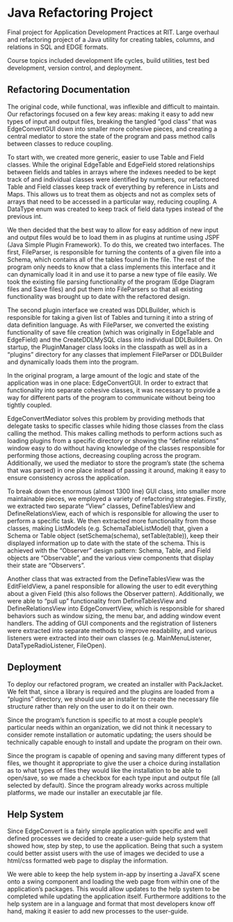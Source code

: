 # Java Refactoring Project

Final project for Application Development Practices at RIT. Large overhaul and refactoring project of a Java utility for creating tables, columns, and relations in SQL and EDGE formats.

Course topics included development life cycles, build utilities, test bed development, version control, and deployment.

## Refactoring Documentation

The original code, while functional, was inflexible and difficult to maintain. Our refactorings focused on a few key areas: making it easy to add new types of input and output files, breaking the tangled “god class” that was EdgeConvertGUI down into smaller more cohesive pieces, and creating a central mediator to store the state of the program and pass method calls between classes to reduce coupling.

To start with, we created more generic, easier to use Table and Field classes. While the original EdgeTable and EdgeField  stored relationships between fields and tables in arrays where the indexes needed to be kept track of and individual classes were identified by numbers, our refactored Table and Field classes keep track of everything by reference in Lists and Maps. This allows us to treat them as objects and not as complex sets of arrays that need to be accessed in a particular way, reducing coupling. A DataType enum was created to keep track of field data types instead of the previous int.

We then decided that the best way to allow for easy addition of new input and output files would be to load them in as plugins at runtime using JSPF (Java Simple Plugin Framework). To do this, we created two interfaces. The first, FileParser, is responsible for turning the contents of a given file into a Schema, which contains all of the tables found in the file. The rest of the program only needs to know that a class implements this interface and it can dynamically load it in and use it to parse a new type of file easily. We took the existing file parsing functionality of the program (Edge Diagram files and Save files) and put them into FileParsers so that all existing functionality was brought up to date with the refactored design.

The second plugin interface we created was DDLBuilder, which is responsible for taking a given list of Tables and turning it into a string of data definition language. As with FileParser, we converted the existing functionality of save file creation (which was originally in EdgeTable and EdgeField) and the CreateDDLMySQL class into individual DDLBuilders. On startup, the PluginManager class looks in the classpath as well as in a “plugins” directory for any classes that implement FileParser or DDLBuilder and dynamically loads them into the program.

In the original program, a large amount of the logic and state of the application was in one place: EdgeConvertGUI. In order to extract that functionality into separate cohesive classes, it was necessary to provide a way for different parts of the program to communicate without being too tightly coupled.

EdgeConvertMediator solves this problem by providing methods that delegate tasks to specific classes while hiding those classes from the class calling the method. This makes calling methods to perform actions such as loading plugins from a specific directory or showing the “define relations” window easy to do without having knowledge of the classes responsible for performing those actions, decreasing coupling across the program. Additionally, we used the mediator to store the program’s state (the schema that was parsed) in one place instead of passing it around, making it easy to ensure consistency across the application.

To break down the enormous (almost 1300 line) GUI class, into smaller more maintainable pieces, we employed a variety of refactoring strategies. Firstly, we extracted two separate “View” classes, DefineTablesView and DefineRelationsView, each of which is responsible for allowing the user to perform a specific task. We then extracted more functionality from those classes, making ListModels (e.g. SchemaTableListModel) that, given a Schema or Table object (setSchema(schema), setTable(table)), keep their displayed information up to date with the state of the schema. This is achieved with the “Observer” design pattern: Schema, Table, and Field objects are “Observable”, and the various view components that display their state are “Observers”.

Another class that was extracted from the DefineTablesView was the EditFieldView, a panel responsible for allowing the user to edit everything about a given Field (this also follows the Observer pattern). Additionally, we were able to “pull up” functionality from DefineTablesView and DefineRelationsView into EdgeConvertView, which is responsible for shared behaviors such as window sizing, the menu bar, and adding window event handlers. The adding of GUI components and the registration of listeners were extracted into separate methods to improve readability, and various listeners were extracted into their own classes (e.g. MainMenuListener, DataTypeRadioListener, FileOpen).

## Deployment

To deploy our refactored program, we created an installer with PackJacket. We felt that, since a library is required and the plugins are loaded from a “plugins” directory, we should use an installer to create the necessary file structure rather than rely on the user to do it on their own.

Since the program’s function is specific to at most a couple people’s particular needs within an organization, we did not think it necessary to consider remote installation or automatic updating; the users should be technically capable enough to install and update the program on their own.

Since the program is capable of opening and saving many different types of files, we thought it appropriate to give the user a choice during installation as to what types of files they would like the installation to be able to open/save, so we made a checkbox for each type input and output file (all selected by default). Since the program already works across multiple platforms, we made our installer an executable jar file.

## Help System

Since EdgeConvert is a fairly simple application with specific and well defined processes we decided to create a user-guide help system that showed how, step by step, to use the application. Being that such a system could better assist users with the use of images we decided to use a html/css formatted web page to display the information.

We were able to keep the help system in-app by inserting a JavaFX scene onto a swing component and loading the web page from within one of the application’s packages. This would allow updates to the help system to be completed while updating the application itself. Furthermore additions to the help system are in a language and format that most developers know off hand, making it easier to add new processes to the user-guide.

